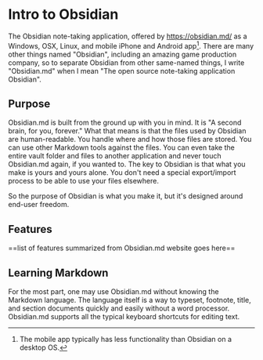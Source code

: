 # Intro to Obsidian

The Obsidian note-taking application, offered by https://obsidian.md/ as a Windows, OSX, Linux, and mobile iPhone and Android app[^1]. There are many other things named "Obsidian", including an amazing game production company, so to separate Obsidian from other same-named things, I write "Obsidian.md" when I mean "The open source note-taking application Obsidian".

## Purpose

Obsidian.md is built from the ground up with you in mind. It is "A second brain, for you, forever." What that means is that the files used by Obsidian are human-readable. You handle where and how those files are stored. You can use other Markdown tools against the files. You can even take the entire vault folder and files to another application and never touch Obsidian.md again, if you wanted to. The key to Obsidian is that what you make is yours and yours alone. You don't need a special export/import process to be able to use your files elsewhere.

So the purpose of Obsidian is what you make it, but it's designed around end-user freedom.

## Features

==list of features summarized from Obsidian.md website goes here==

## Learning Markdown

For the most part, one may use Obsidian.md without knowing the Markdown language. The language itself is a way to typeset, footnote, title, and section documents quickly and easily without a word processor. Obsidian.md supports all the typical keyboard shortcuts for editing text. 


[^1]: The mobile app typically has less functionality than Obsidian on a desktop OS.